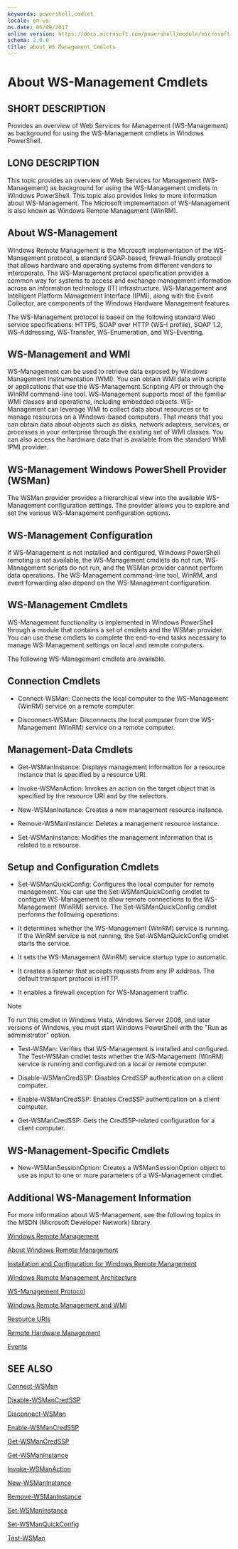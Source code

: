 ```yaml
---
keywords: powershell,cmdlet
locale: en-us
ms.date: 06/09/2017
online version: https://docs.microsoft.com/powershell/module/microsoft.wsman.management/about/about_ws-management_cmdlets?view=powershell-4.0
schema: 2.0.0
title: about_WS Management_Cmdlets
---
```


# About WS-Management Cmdlets

## SHORT DESCRIPTION

Provides an overview of Web Services for Management (WS-Management) as
background for using the WS-Management cmdlets in Windows PowerShell.

## LONG DESCRIPTION

This topic provides an overview of Web Services for Management
(WS-Management) as background for using the WS-Management cmdlets in
Windows PowerShell. This topic also provides links to more information
about WS-Management. The Microsoft implementation of WS-Management is also
known as Windows Remote Management (WinRM).

## About WS-Management

Windows Remote Management is the Microsoft implementation
of the WS-Management protocol, a standard SOAP-based, firewall-friendly
protocol that allows hardware and operating systems from different
vendors to interoperate. The WS-Management protocol specification
provides a common way for systems to access and exchange management
information across an information technology (IT) infrastructure.
WS-Management and Intelligent Platform Management Interface (IPMI),
along with the Event Collector, are components of the Windows Hardware
Management features.

The WS-Management protocol is based on the following standard Web service
specifications: HTTPS, SOAP over HTTP (WS-I profile), SOAP 1.2,
WS-Addressing, WS-Transfer, WS-Enumeration, and WS-Eventing.

## WS-Management and WMI

WS-Management can be used to retrieve data exposed by Windows Management
Instrumentation (WMI). You can obtain WMI data with scripts or
applications that use the WS-Management Scripting API or through the
WinRM command-line tool. WS-Management supports most of the familiar WMI
classes and operations, including embedded objects. WS-Management can
leverage WMI to collect data about resources or to manage resources on a
Windows-based computers. That means that you can obtain data
about objects such as disks, network adapters, services, or processes
in your enterprise through the existing set of WMI classes. You can also
access the hardware data that is available from the standard WMI IPMI
provider.

## WS-Management Windows PowerShell Provider (WSMan)

The WSMan provider provides a hierarchical view into the
available WS-Management configuration settings. The provider allows you
to explore and set the various WS-Management configuration options.

## WS-Management Configuration

If WS-Management is not installed and configured, Windows PowerShell
remoting is not available, the WS-Management cmdlets do not run,
WS-Management scripts do not run, and the WSMan provider cannot
perform data operations. The WS-Management command-line tool, WinRM,
and event forwarding also depend on the WS-Management configuration.

## WS-Management Cmdlets

WS-Management functionality is implemented in Windows PowerShell through
a module that contains a set of cmdlets and the WSMan provider.
You can use these cmdlets to complete the end-to-end tasks necessary
to manage WS-Management settings on local and remote computers.

The following WS-Management cmdlets are available.

## Connection Cmdlets

- Connect-WSMan: Connects the local computer to the WS-Management
(WinRM) service on a remote computer.

- Disconnect-WSMan: Disconnects the local computer from the WS-Management
(WinRM) service on a remote computer.

## Management-Data Cmdlets

- Get-WSManInstance: Displays management information for a resource
instance that is specified by a resource URI.

- Invoke-WSManAction: Invokes an action on the target object that
is specified by the resource URI and by the selectors.

- New-WSManInstance: Creates a new management resource instance.

- Remove-WSManInstance: Deletes a management resource instance.

- Set-WSManInstance: Modifies the management information that is
related to a resource.

## Setup and Configuration Cmdlets

- Set-WSManQuickConfig: Configures the local computer for remote
management. You can use the Set-WSManQuickConfig cmdlet to configure
WS-Management to allow remote connections to the WS-Management (WinRM)
service. The Set-WSManQuickConfig cmdlet performs the following
operations:

- It determines whether the WS-Management (WinRM) service is running.
If the WinRM service is not running, the Set-WSManQuickConfig cmdlet
starts the service.

- It sets the WS-Management (WinRM) service startup type to automatic.

- It creates a listener that accepts requests from any IP address.
The default transport protocol is HTTP.

- It enables a firewall exception for WS-Management traffic.

> [!NOTE]
> To run this cmdlet in Windows Vista, Windows Server 2008, and
> later versions of Windows, you must start Windows PowerShell
> with the "Run as administrator" option.

- Test-WSMan: Verifies that WS-Management is installed and configured.
The Test-WSMan cmdlet tests whether the WS-Management (WinRM)
service is running and configured on a local or remote computer.

- Disable-WSManCredSSP: Disables CredSSP authentication on a client
computer.

- Enable-WSManCredSSP: Enables CredSSP authentication on a client
computer.

- Get-WSManCredSSP: Gets the CredSSP-related configuration for a
client computer.

## WS-Management-Specific Cmdlets

- New-WSManSessionOption: Creates a WSManSessionOption object to use as
input to one or more parameters of a WS-Management cmdlet.

## Additional WS-Management Information

For more information about WS-Management, see the following topics in the
MSDN (Microsoft Developer Network) library.

[Windows Remote Management](/windows/win32/winrm/portal)

[About Windows Remote Management](/windows/win32/winrm/about-windows-remote-management)

[Installation and Configuration for Windows Remote Management](/windows/win32/winrm/installation-and-configuration-for-windows-remote-management)

[Windows Remote Management Architecture](/windows/win32/winrm/windows-remote-management-architecture)

[WS-Management Protocol](/windows/win32/winrm/ws-management-protocol)

[Windows Remote Management and WMI](/windows/win32/winrm/windows-remote-management-and-wmi)

[Resource URIs](/windows/win32/winrm/resource-uris)

[Remote Hardware Management](/windows/win32/winrm/remote-hardware-management)

[Events](/windows/win32/winrm/events)

## SEE ALSO

[Connect-WSMan](../Connect-WSMan.md)

[Disable-WSManCredSSP](../Disable-WSManCredSSP.md)

[Disconnect-WSMan](../Disconnect-WSMan.md)

[Enable-WSManCredSSP](../Enable-WSManCredSSP.md)

[Get-WSManCredSSP](../Get-WSManCredSSP.md)

[Get-WSManInstance](../Get-WSManInstance.md)

[Invoke-WSManAction](../Invoke-WSManAction.md)

[New-WSManInstance](../New-WSManInstance.md)

[Remove-WSManInstance](../Remove-WSManInstance.md)

[Set-WSManInstance](../Set-WSManInstance.md)

[Set-WSManQuickConfig](../Set-WSManQuickConfig.md)

[Test-WSMan](../Test-WSMan.md)
